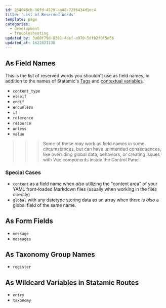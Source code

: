 ```yaml
---
id: 264048cb-30fd-4529-aa48-7236434d1ec4
title: 'List of Reserved Words'
template: page
categories:
  - development
  - troubleshooting
updated_by: 3a60f79d-8381-4def-a970-5df62f0f5d56
updated_at: 1622821138
---
```

## As Field Names

This is the list of reserved words you shouldn't use as field names, in addition to the names of Statamic's [Tags](/tags) and [contextual variables](/variables).

- `content_type`
- `elseif`
- `endif`
- `endunless`
- `if`
- `reference`
- `resource`
- `unless`
- `value`

>>> Some of these _may_ work as field names in some circumstances, but can have unintended consequences, like overriding global data, behaviors, or creating issues with Vue components inside the Control Panel.

### Special Cases

- `content` as a field name when _also_ utilizing the "content area" of your YAML front-loaded Markdown files (usually when working in the files directly)
- `global` with any datatype storing data as an array when there is _also_ a global field of the same name.

## As Form Fields

- `message`
- `messages`

## As Taxonomy Group Names
- `register`

## As Wildcard Variables in Statamic Routes

- `entry`
- `taxonomy`
